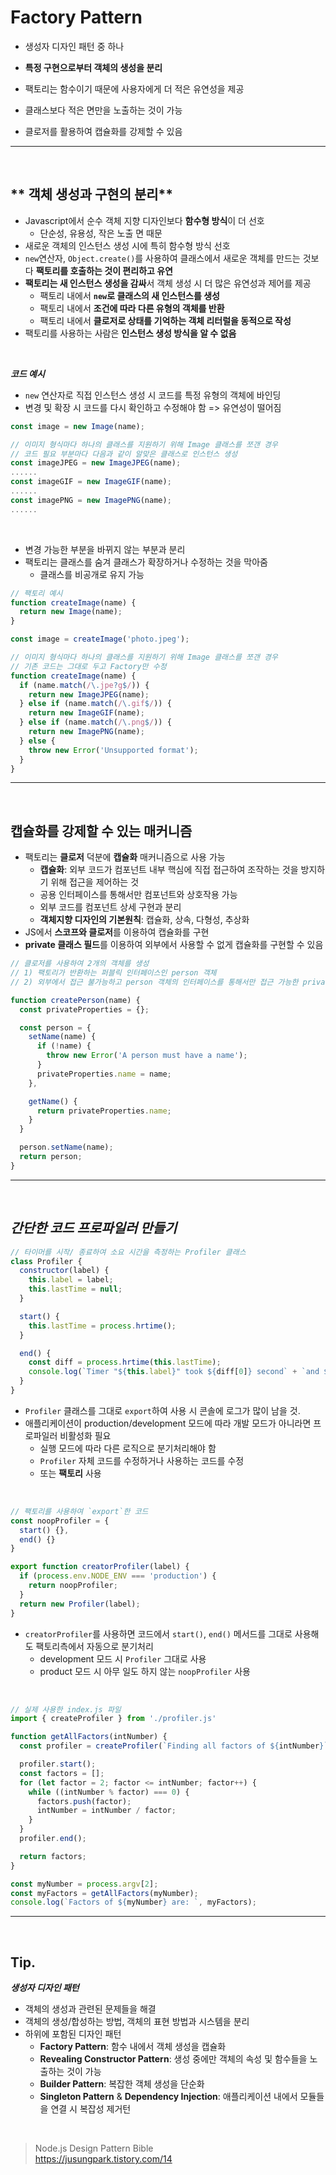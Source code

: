 # **Factory Pattern**

- 생성자 디자인 패턴 중 하나

- **특정 구현으로부터 객체의 생성을 분리**
- 팩토리는 함수이기 때문에 사용자에게 더 적은 유연성을 제공
- 클래스보다 적은 면만을 노출하는 것이 가능
- 클로저를 활용하여 캡슐화를 강제할 수 있음
---

<br>

## ** 객체 생성과 구현의 분리**
- Javascript에서 순수 객체 지향 디자인보다 **함수형 방식**이 더 선호
  - 단순성, 유용성, 작은 노출 면 때문
- 새로운 객체의 인스턴스 생성 시에 특히 함수형 방식 선호
- `new`연산자, `Object.create()`를 사용하여 클래스에서 새로운 객체를 만드는 것보다 **팩토리를 호출하는 것이 편리하고 유연**
- **팩토리는 새 인스턴스 생성을 감싸**서 객체 생성 시 더 많은 유연성과 제어를 제공
  - 팩토리 내에서 **`new`로 클래스의 새 인스턴스를 생성**
  - 팩토리 내에서 **조건에 따라 다른 유형의 객체를 반환**
  - 팩토리 내에서 **클로저로 상태를 기억하는 객체 리터럴을 동적으로 작성**
- 팩토리를 사용하는 사람은 **인스턴스 생성 방식을 알 수 없음**

<br>

***코드 예시***
- `new` 연산자로 직접 인스턴스 생성 시 코드를 특정 유형의 객체에 바인딩
- 변경 및 확장 시 코드를 다시 확인하고 수정해야 함 => 유연성이 떨어짐
```js
const image = new Image(name);

// 이미지 형식마다 하나의 클래스를 지원하기 위해 Image 클래스를 쪼갠 경우
// 코드 필요 부분마다 다음과 같이 알맞은 클래스로 인스턴스 생성
const imageJPEG = new ImageJPEG(name);
......
const imageGIF = new ImageGIF(name);
......
const imagePNG = new ImagePNG(name);
......
```

<br>

- 변경 가능한 부분을 바뀌지 않는 부분과 분리
- 팩토리는 클래스를 숨겨 클래스가 확장하거나 수정하는 것을 막아줌
  - 클래스를 비공개로 유지 가능
```js
// 팩토리 예시
function createImage(name) {
  return new Image(name);
}

const image = createImage('photo.jpeg');

// 이미지 형식마다 하나의 클래스를 지원하기 위해 Image 클래스를 쪼갠 경우
// 기존 코드는 그대로 두고 Factory만 수정
function createImage(name) {
  if (name.match(/\.jpe?g$/)) {
    return new ImageJPEG(name);
  } else if (name.match(/\.gif$/)) {
    return new ImageGIF(name);
  } else if (name.match(/\.png$/)) {
    return new ImagePNG(name);
  } else {
    throw new Error('Unsupported format');
  }
}
```

---

<br>

## **캡슐화를 강제할 수 있는 매커니즘**
- 팩토리는 **클로저** 덕분에 **캡슐화** 매커니즘으로 사용 가능
  - **캡슐화**: 외부 코드가 컴포넌트 내부 핵심에 직접 접근하여 조작하는 것을 방지하기 위해 접근을 제어하는 것
  - 공용 인터페이스를 통해서만 컴포넌트와 상호작용 가능
  - 외부 코드를 컴포넌트 상세 구현과 분리
  - **객체지향 디자인의 기본원칙**: 캡슐화, 상속, 다형성, 추상화
- JS에서 **스코프와 클로저**를 이용하여 캡슐화를 구현
- **private 클래스 필드**를 이용하여 외부에서 사용할 수 없게 캡슐화를 구현할 수 있음

```js
// 클로저를 사용하여 2개의 객체를 생성
// 1) 팩토리가 반환하는 퍼블릭 인터페이스인 person 객체
// 2) 외부에서 접근 불가능하고 person 객체의 인터페이스를 통해서만 접근 가능한 privateProperties

function createPerson(name) {
  const privateProperties = {};

  const person = {
    setName(name) {
      if (!name) {
        throw new Error('A person must have a name');
      }
      privateProperties.name = name;
    },

    getName() {
      return privateProperties.name;
    }
  }

  person.setName(name);
  return person;
}
```

---

<br>

## ***간단한 코드 프로파일러 만들기***

```js
// 타이머를 시작/ 종료하여 소요 시간을 측정하는 Profiler 클래스
class Profiler {
  constructor(label) {
    this.label = label;
    this.lastTime = null;
  }

  start() {
    this.lastTime = process.hrtime();
  }

  end() {
    const diff = process.hrtime(this.lastTime);
    console.log(`Timer "${this.label}" took ${diff[0]} second` + `and ${diff[1]} nanoseconds.`)
  }
}
```
- `Profiler` 클래스를 그대로 `export`하여 사용 시 콘솔에 로그가 많이 남을 것.
- 애플리케이션이 production/development 모드에 따라 개발 모드가 아니라면 프로파일러 비활성화 필요
  - 실행 모드에 따라 다른 로직으로 분기처리해야 함
  - `Profiler` 자체 코드를 수정하거나 사용하는 코드를 수정
  - 또는 **팩토리** 사용

<br>

```js
// 팩토리를 사용하여 `export`한 코드
const noopProfiler = {
  start() {},
  end() {}
}

export function creatorProfiler(label) {
  if (process.env.NODE_ENV === 'production') {
    return noopProfiler;
  }
  return new Profiler(label);
}
```
- `creatorProfiler`를 사용하면 코드에서 `start()`, `end()` 메서드를 그대로 사용해도 팩토리측에서 자동으로 분기처리
  - development 모드 시 `Profiler` 그대로 사용
  - product 모드 시 아무 일도 하지 않는 `noopProfiler` 사용

<br>

```js
// 실제 사용한 index.js 파일
import { createProfiler } from './profiler.js'

function getAllFactors(intNumber) {
  const profiler = createProfiler(`Finding all factors of ${intNumber}`);

  profiler.start();
  const factors = [];
  for (let factor = 2; factor <= intNumber; factor++) {
    while ((intNumber % factor) === 0) {
      factors.push(factor);
      intNumber = intNumber / factor;
    }
  }
  profiler.end();

  return factors;
}

const myNumber = process.argv[2];
const myFactors = getAllFactors(myNumber);
console.log(`Factors of ${myNumber} are: `, myFactors);

```


---

<br>


## **Tip.**
***생성자 디자인 패턴***
- 객체의 생성과 관련된 문제들을 해결
- 객체의 생성/합성하는 방법, 객체의 표현 방법과 시스템을 분리
- 하위에 포함된 디자인 패턴
  - **Factory Pattern**: 함수 내에서 객체 생성을 캡슐화
  - **Revealing Constructor Pattern**: 생성 중에만 객체의 속성 및 함수들을 노출하는 것이 가능
  - **Builder Pattern**: 복잡한 객체 생성을 단순화
  - **Singleton Pattern** & **Dependency Injection**: 애플리케이션 내에서 모듈들을 연결 시 복잡성 제거턴


<br>

> Node.js Design Pattern Bible <br>
> https://jusungpark.tistory.com/14